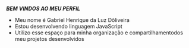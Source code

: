 ***BEM VINDOS AO MEU PERFIL***
- Meu nome é Gabriel Henrique da Luz Dôliveira
- Estou desenvolvendo linguagem JavaScript
- Utilizo esse espaço para minha organização e compartilhamentodos meu projetos desenvolvidos
